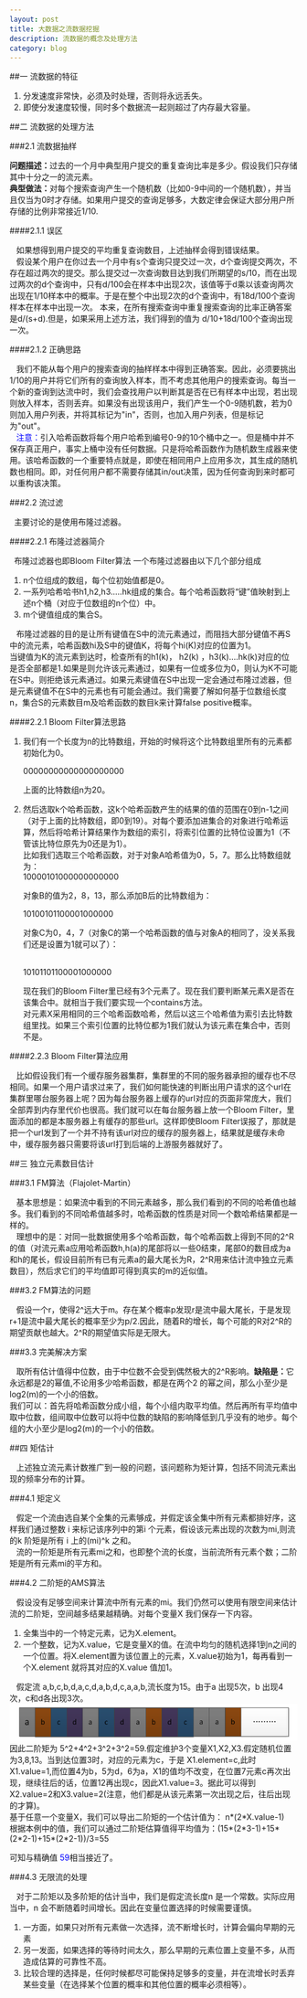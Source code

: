 ```yaml
---
layout: post
title: 大数据之流数据挖掘
description: 流数据的概念及处理方法
category: blog
---
```

##一 流数据的特征  

<ol>
<li>分发速度非常快，必须及时处理，否则将永远丢失。</li>
<li>即使分发速度较慢，同时多个数据流一起则超过了内存最大容量。</li>
</ol> 

##二 流数据的处理方法

###2.1 流数据抽样

<B>问题描述：</B>过去的一个月中典型用户提交的重复查询比率是多少。假设我们只存储其中十分之一的流元素。<br>
<B>典型做法：</B>对每个搜索查询产生一个随机数（比如0-9中间的一个随机数），并当且仅当为0时才存储。如果用户提交的查询足够多，大数定律会保证大部分用户所存储的比例非常接近1/10.

####2.1.1 误区

&nbsp;&nbsp;&nbsp;如果想得到用户提交的平均重复查询数目，上述抽样会得到错误结果。<br>
&nbsp;&nbsp;&nbsp;假设某个用户在你过去一个月中有s个查询只提交过一次，d个查询提交两次，不存在超过两次的提交。那么提交过一次查询数目达到我们所期望的s/10，而在出现过两次的d个查询中，只有d/100会在样本中出现2次，该值等于d乘以该查询两次出现在1/10样本中的概率。于是在整个中出现2次的d个查询中，有18d/100个查询样本在样本中出现一次。
   本来，在所有搜索查询中重复搜索查询的比率正确答案是d/(s+d).但是，如果采用上述方法，我们得到的值为 d/10+18d/100个查询出现一次。

####2.1.2 正确思路

&nbsp;&nbsp;&nbsp;我们不能从每个用户的搜索查询的抽样样本中得到正确答案。因此，必须要挑出1/10的用户并将它们所有的查询放入样本，而不考虑其他用户的搜索查询。每当一个新的查询到达流中时，我们会查找用户以判断其是否在已有样本中出现，若出现则放入样本，否则丢弃。如果没有出现该用户，我们产生一个0-9随机数，若为0则加入用户列表，并将其标记为"in"，否则，也加入用户列表，但是标记为"out"。<br>
&nbsp;&nbsp;&nbsp;<font color="blue">注意：</font>引入哈希函数将每个用户哈希到编号0-9的10个桶中之一。但是桶中并不保存真正用户，事实上桶中没有任何数据。只是将哈希函数作为随机数生成器来使用。该哈希函数的一个重要特点就是，即使在相同用户上应用多次，其生成的随机数也相同。即，对任何用户都不需要存储其in/out决策，因为任何查询到来时都可以重构该决策。


###2.2 流过滤

&nbsp;&nbsp;主要讨论的是使用布隆过滤器。

####2.2.1 布隆过滤器简介

&nbsp;&nbsp;布隆过滤器也即Bloom Filter算法  一个布隆过滤器由以下几个部分组成
<ol>
<li>n个位组成的数组，每个位初始值都是0。</li>
<li>一系列哈希哈书h1,h2,h3.....hk组成的集合。每个哈希函数将“键”值映射到上述n个桶（对应于位数组的n个位）中。  </li>
<li>m个键值组成的集合S。</li>
</ol>
&nbsp;&nbsp;&nbsp;布隆过滤器的目的是让所有键值在S中的流元素通过，而阻挡大部分键值不再S中的流元素，哈希函数hi及S中的键值K，将每个hi(K)对应的位置为1。<br>
当键值为K的流元素到达时，检查所有的h1(k)， h2(k) ，h3(k)....hk(k)对应的位是否全部都是1.如果是则允许该元素通过，如果有一位或多位为0，则认为K不可能在S中。则拒绝该元素通过。如果元素键值在S中出现一定会通过布隆过滤器，但是元素键值不在S中的元素也有可能会通过。我们需要了解如何基于位数组长度n，集合S的元素数目m及哈希函数的数目k来计算false positive概率。

####2.2.1  Bloom Filter算法思路

<ol>
<li>我们有一个长度为n的比特数组，开始的时候将这个比特数组里所有的元素都初始化为0。<br>

00000000000000000000<br>

上面的比特数组n为20。</li>
<li>然后选取k个哈希函数，这k个哈希函数产生的结果的值的范围在0到n-1之间（对于上面的比特数组，即0到19）。对每个要添加进集合的对象进行哈希运算，然后将哈希计算结果作为数组的索引，将索引位置的比特位设置为1（不管该比特位原先为0还是为1）。<br>
比如我们选取三个哈希函数，对于对象A哈希值为0，5，7。那么比特数组就为：
<br>10000101000000000000<br>

对象B的值为2，8，13，那么添加B后的比特数组为：<br>

10100101100001000000<br>

对象C为0，4，7（对象C的第一个哈希函数的值与对象A的相同了，没关系我们还是设置为1就可以了）：

<br>10101101100001000000<br>

现在我们的Bloom Filter里已经有3个元素了。现在我们要判断某元素X是否在该集合中。就相当于我们要实现一个contains方法。<br>
对元素X采用相同的三个哈希函数哈希，然后以这三个哈希值为索引去比特数组里找。如果三个索引位置的比特位都为1我们就认为该元素在集合中，否则不是。</li>
</ol>

####2.2.3 Bloom Filter算法应用

&nbsp;&nbsp;&nbsp;比如假设我们有一个缓存服务器集群，集群里的不同的服务器承担的缓存也不尽相同。如果一个用户请求过来了，我们如何能快速的判断出用户请求的这个url在集群里哪台服务器上呢？因为每台服务器上缓存的url对应的页面非常庞大，我们全部弄到内存里代价也很高。我们就可以在每台服务器上放一个Bloom Filter，里面添加的都是本服务器上有缓存的那些url。这样即使Bloom Filter误报了，那就是把一个url发到了一个并不持有该url对应的缓存的服务器上，结果就是缓存未命中，缓存服务器只需要将该url打到后端的上游服务器就好了。


##三 独立元素数目估计

###3.1 FM算法（Flajolet-Martin）

&nbsp;&nbsp;&nbsp;基本思想是：如果流中看到的不同元素越多，那么我们看到的不同的哈希值也越多。我们看到的不同哈希值越多时，哈希函数的性质是对同一个数哈希结果都是一样的。<br>
&nbsp;&nbsp;&nbsp;理想中的是：对同一批数据使用多个哈希函数，每个哈希函数上得到不同的2^R的值（对流元素a应用哈希函数h,h(a)的尾部将以一些0结束，尾部0的数目成为a和h的尾长，假设目前所有已有元素a的最大尾长为R，2^R用来估计流中独立元素数目），然后求它们的平均值即可得到真实的m的近似值。

###3.2 FM算法的问题

&nbsp;&nbsp;&nbsp;假设一个r，使得2^远大于m。存在某个概率p发现r是流中最大尾长，于是发现r+1是流中最大尾长的概率至少为p/2.因此，随着R的增长，每个可能的R对2^R的期望贡献也越大。2^R的期望值实际是无限大。

###3.3 完美解决方案

&nbsp;&nbsp;&nbsp;取所有估计值得中位数，由于中位数不会受到偶然极大的2^R影响。<B>缺陷是：</B>它永远都是2的幂值,不论用多少哈希函数，都是在两个2 的幂之间，那么小至少是log2(m)的一个小的倍数。<br>
我们可以：首先将哈希函数分成小组，每个小组内取平均值。然后再所有平均值中取中位数，组间取中位数可以将中位数的缺陷的影响降低到几乎没有的地步。每个组的大小至少是log2(m)的一个小的倍数。

##四 矩估计

&nbsp;&nbsp;&nbsp;上述独立流元素计数推广到一般的问题，该问题称为矩计算，包括不同流元素出现的频率分布的计算。

###4.1 矩定义

&nbsp;&nbsp;&nbsp;假定一个流由选自某个全集的元素够成，并假定该全集中所有元素都排好序，这样我们通过整数 i 来标记该序列中的第i 个元素，假设该元素出现的次数为mi,则流的k 阶矩是所有 i 上的(mi)^k  之和。<br>
&nbsp;&nbsp;&nbsp;流的一阶矩是所有元素mi之和，也即整个流的长度，当前流所有元素个数；二阶矩是所有元素mi的平方和。

###4.2 二阶矩的AMS算法

&nbsp;&nbsp;&nbsp;假设没有足够空间来计算流中所有元素的mi。我们仍然可以使用有限空间来估计流的二阶矩，空间越多结果越精确。对每个变量X 我们保存一下内容。
<ol>
<li>全集当中的一个特定元素，记为X.element。</li>
<li>一个整数，记为X.value，它是变量X的值。在流中均匀的随机选择1到n之间的一个位置。将X.element置为该位置上的元素，X.value初始为1，每再看到一个X.element 就将其对应的X.value 值加1。</li>
</ol>
&nbsp;&nbsp;&nbsp;假定流  a,b,c,b,d,a,c,d,a,b,d,c,a,a,b,流长度为15。由于a  出现5次，b 出现4次，c和d各出现3次。<img src="/images/blog/bigdata-streamdata1.png">因此二阶矩为 5^2+4^2+3^2+3^2=59.假定维护3个变量X1,X2,X3.假定随机位置为3,8,13。当到达位置3时，对应的元素为c，于是 X1.element=c,此时X1.value=1,而位置4为b，5为d，6为a，X1的值均不改变，在位置7元素c再次出现，继续往后的话，位置12再出现c，因此X1.value=3。据此可以得到 X2.value=2和X3.value=2(注意，他们都是从该元素第一次出现之后，往后出现的才算)。
<br>基于任意一个变量X，我们可以导出二阶矩的一个估计值为： n*(2*X.value-1)<br>
根据本例中的值，我们可以通过二阶矩估算值得平均值为：<p　align="center">(15*(2*3-1)+15*(2*2-1)+15*(2*2-1))/3=55</p>可知与精确值 <font color="blue">59</font>相当接近了。

###4.3 无限流的处理

&nbsp;&nbsp;&nbsp;对于二阶矩以及多阶矩的估计当中，我们是假定流长度n 是一个常数。实际应用当中，n 会不断随着时间增长。因此在变量位置选择的时候需要谨慎。
<ol><li>一方面，如果只对所有元素做一次选择，流不断增长时，计算会偏向早期的元素</li><li>另一发面，如果选择的等待时间太久，那么早期的元素位置上变量不多，从而造成估算的可靠性不高。</li><li>比较合理的选择是，任何时候都尽可能保持足够多的变量，并在流增长时丢弃某些变量（在选择某个位置的概率和其他位置的概率必须相等）。</li></ol>

